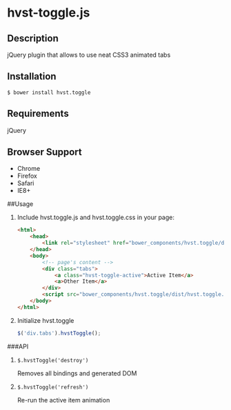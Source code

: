 hvst-toggle.js
==============


## Description

jQuery plugin that allows to use neat CSS3 animated tabs


## Installation

    $ bower install hvst.toggle

## Requirements

jQuery

## Browser Support

* Chrome
* Firefox
* Safari
* IE8+

##Usage

1. Include hvst.toggle.js and hvst.toggle.css in your page:

    ```html
    <html>
        <head>
            <link rel="stylesheet" href="bower_components/hvst.toggle/dist/css/hvst.toggle.css" />
        </head>
        <body>
            <!-- page's content -->
            <div class="tabs">
                <a class="hvst-toggle-active">Active Item</a>
                <a>Other Item</a>
            </div>
            <script src="bower_components/hvst.toggle/dist/hvst.toggle.js"></script>
        </body>
    </html>
    ```

2. Initialize hvst.toggle

    ```js
    $('div.tabs').hvstToggle();
    ```

###API

1. `$.hvstToggle('destroy')`

    Removes all bindings and generated DOM

2. `$.hvstToggle('refresh')`

    Re-run the active item animation
